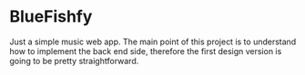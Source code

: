 # BlueFishfy
Just a simple music web app. The main point of this project is to understand how to implement the back end side, therefore the first design version is going to be pretty straightforward.
